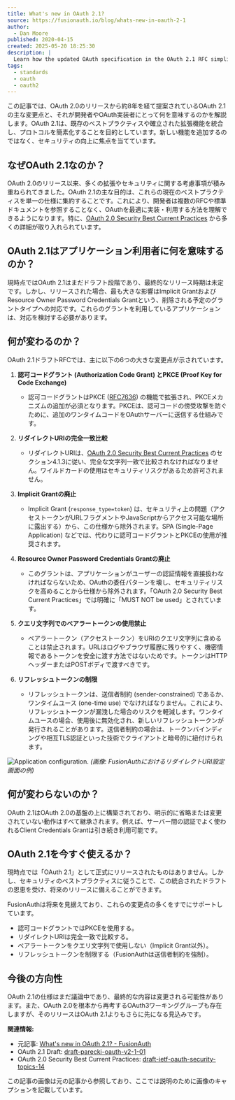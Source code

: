```yaml
---
title: What's new in OAuth 2.1?
source: https://fusionauth.io/blog/whats-new-in-oauth-2-1
author:
  - Dan Moore
published: 2020-04-15
created: 2025-05-20 18:25:30
description: |
  Learn how the updated OAuth specification in the OAuth 2.1 RFC simplifies the protocol by consolidating core features, omitting the implicit grant, and more.
tags:
  - standards
  - oauth
  - oauth2
---
```


この記事では、OAuth 2.0のリリースから約8年を経て提案されているOAuth 2.1の主な変更点と、それが開発者やOAuth実装者にとって何を意味するのかを解説します。OAuth 2.1は、既存のベストプラクティスや確立された拡張機能を統合し、プロトコルを簡素化することを目的としています。新しい機能を追加するのではなく、セキュリティの向上に焦点を当てています。

## なぜOAuth 2.1なのか？

OAuth 2.0のリリース以来、多くの拡張やセキュリティに関する考慮事項が積み重ねられてきました。OAuth 2.1の主な目的は、これらの現在のベストプラクティスを単一の仕様に集約することです。これにより、開発者は複数のRFCや標準ドキュメントを参照することなく、OAuthを最適に実装・利用する方法を理解できるようになります。特に、[OAuth 2.0 Security Best Current Practices](https://tools.ietf.org/html/draft-ietf-oauth-security-topics-14) から多くの詳細が取り入れられています。

## OAuth 2.1はアプリケーション利用者に何を意味するのか？

現時点ではOAuth 2.1はまだドラフト段階であり、最終的なリリース時期は未定です。しかし、リリースされた場合、最も大きな影響はImplicit GrantおよびResource Owner Password Credentials Grantという、削除される予定のグラントタイプへの対応です。これらのグラントを利用しているアプリケーションは、対応を検討する必要があります。

## 何が変わるのか？

OAuth 2.1ドラフトRFCでは、主に以下の6つの大きな変更点が示されています。

1. **認可コードグラント (Authorization Code Grant) とPKCE (Proof Key for Code Exchange)**
    * 認可コードグラントはPKCE ([RFC7636](https://tools.ietf.org/html/rfc7636)) の機能で拡張され、PKCEメカニズムの追加が必須となります。PKCEは、認可コードの傍受攻撃を防ぐために、追加のワンタイムコードをOAuthサーバーに送信する仕組みです。

2. **リダイレクトURIの完全一致比較**
    * リダイレクトURIは、[OAuth 2.0 Security Best Current Practices](https://tools.ietf.org/html/draft-ietf-oauth-security-topics-14) のセクション4.1.3に従い、完全な文字列一致で比較されなければなりません。ワイルドカードの使用はセキュリティリスクがあるため許可されません。

3. **Implicit Grantの廃止**
    * Implicit Grant (`response_type=token`) は、セキュリティ上の問題（アクセストークンがURLフラグメントやJavaScriptからアクセス可能な場所に露出する）から、この仕様から除外されます。SPA (Single-Page Application) などでは、代わりに認可コードグラントとPKCEの使用が推奨されます。

4. **Resource Owner Password Credentials Grantの廃止**
    * このグラントは、アプリケーションがユーザーの認証情報を直接扱わなければならないため、OAuthの委任パターンを壊し、セキュリティリスクを高めることから仕様から除外されます。「OAuth 2.0 Security Best Current Practices」では明確に「MUST NOT be used」とされています。

5. **クエリ文字列でのベアラートークンの使用禁止**
    * ベアラートークン（アクセストークン）をURIのクエリ文字列に含めることは禁止されます。URLはログやブラウザ履歴に残りやすく、機密情報であるトークンを安全に渡す方法ではないためです。トークンはHTTPヘッダーまたはPOSTボディで渡すべきです。

6. **リフレッシュトークンの制限**
    * リフレッシュトークンは、送信者制約 (sender-constrained) であるか、ワンタイムユース (one-time use) でなければなりません。これにより、リフレッシュトークンが漏洩した場合のリスクを軽減します。ワンタイムユースの場合、使用後に無効化され、新しいリフレッシュトークンが発行されることがあります。送信者制約の場合は、トークンバインディングや相互TLS認証といった技術でクライアントと暗号的に紐付けられます。

![Application configuration.](/img/blogs/whats-new-in-oauth-2-1/admin-application-configuration.png)
*(画像: FusionAuthにおけるリダイレクトURI設定画面の例)*

## 何が変わらないのか？

OAuth 2.1はOAuth 2.0の基盤の上に構築されており、明示的に省略または変更されていない動作はすべて継承されます。例えば、サーバー間の認証でよく使われるClient Credentials Grantは引き続き利用可能です。

## OAuth 2.1を今すぐ使えるか？

現時点では「OAuth 2.1」として正式にリリースされたものはありません。しかし、セキュリティのベストプラクティスに従うことで、この統合されたドラフトの恩恵を受け、将来のリリースに備えることができます。

FusionAuthは将来を見据えており、これらの変更点の多くをすでにサポートしています。

* 認可コードグラントではPKCEを使用する。
* リダイレクトURIは完全一致で比較する。
* ベアラートークンをクエリ文字列で使用しない（Implicit Grant以外）。
* リフレッシュトークンを制限する（FusionAuthは送信者制約を強制）。

## 今後の方向性

OAuth 2.1の仕様はまだ議論中であり、最終的な内容は変更される可能性があります。また、OAuth 2.0を根本から再考するOAuth3ワーキンググループも存在しますが、そのリリースはOAuth 2.1よりもさらに先になる見込みです。

**関連情報:**

* 元記事: [What's new in OAuth 2.1? - FusionAuth](https://fusionauth.io/blog/whats-new-in-oauth-2-1)
* OAuth 2.1 Draft: [draft-parecki-oauth-v2-1-01](https://tools.ietf.org/html/draft-parecki-oauth-v2-1-01)
* OAuth 2.0 Security Best Current Practices: [draft-ietf-oauth-security-topics-14](https://tools.ietf.org/html/draft-ietf-oauth-security-topics-14)

この記事の画像は元の記事から参照しており、ここでは説明のために画像のキャプションを記載しています。

